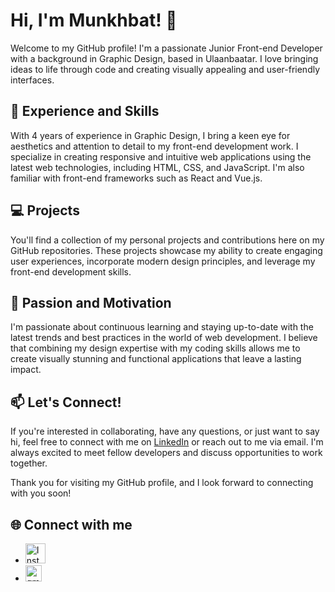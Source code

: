 <!DOCTYPE html>
<html lang="en">
<head>
  <meta charset="UTF-8">
  <meta name="viewport" content="width=device-width, initial-scale=1.0">
  <title>GitHub Readme - Munkhbat</title>
</head>
<body>
  <h1>Hi, I'm Munkhbat! 👋</h1>

  <p>Welcome to my GitHub profile! I'm a passionate Junior Front-end Developer with a background in Graphic Design, based in Ulaanbaatar. I love bringing ideas to life through code and creating visually appealing and user-friendly interfaces.</p>

  <h2>🚀 Experience and Skills</h2>

  <p>With 4 years of experience in Graphic Design, I bring a keen eye for aesthetics and attention to detail to my front-end development work. I specialize in creating responsive and intuitive web applications using the latest web technologies, including HTML, CSS, and JavaScript. I'm also familiar with front-end frameworks such as React and Vue.js.</p>

  <h2>💻 Projects</h2>

  <p>You'll find a collection of my personal projects and contributions here on my GitHub repositories. These projects showcase my ability to create engaging user experiences, incorporate modern design principles, and leverage my front-end development skills.</p>

  <h2>🌟 Passion and Motivation</h2>

  <p>I'm passionate about continuous learning and staying up-to-date with the latest trends and best practices in the world of web development. I believe that combining my design expertise with my coding skills allows me to create visually stunning and functional applications that leave a lasting impact.</p>

  <h2>📫 Let's Connect!</h2>

  <p>If you're interested in collaborating, have any questions, or just want to say hi, feel free to connect with me on <a href="https://www.linkedin.com/" target="_blank">LinkedIn</a> or reach out to me via email. I'm always excited to meet fellow developers and discuss opportunities to work together.</p>

  <p>Thank you for visiting my GitHub profile, and I look forward to connecting with you soon!</p>

  <!-- Optional: Add social media links with icons -->
  <h2>🌐 Connect with me</h2>
  <ul>
    <li>
      <a href="https://www.instagram.com/uuleins/" target="_blank">
        <img src="https://www.edigitalagency.com.au/wp-content/uploads/new-Instagram-logo-white-glyph.png" alt="Instagram Icon" height=32>
      </a>
    </li>
    <li>
      <a href="https://www.instagram.com/">
        <img src="https://mailmeteor.com/logos/assets/PNG/Gmail_Logo_White_512px.png" alt="gmail Icon" height=26>
      </a>
    </li>
  </ul>
</body>
</html>
